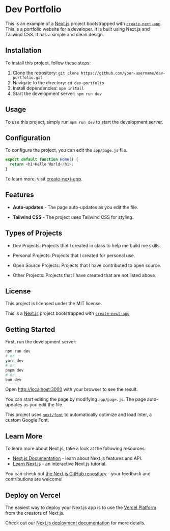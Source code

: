 # Dev Portfolio

This is an example of a [Next.js](https://nextjs.org/) project bootstrapped with [`create-next-app`](https://github.com/vercel/next.js/tree/canary/packages/create-next-app).
This is a portfolio website for a developer. It is built using Next.js and Tailwind CSS. It has a simple and clean design.

## Installation

To install this project, follow these steps:

1. Clone the repository: `git clone https://github.com/your-username/dev-portfolio.git`
2. Navigate to the directory: `cd dev-portfolio`
3. Install dependencies: `npm install`
4. Start the development server: `npm run dev`

## Usage

To use this project, simply run `npm run dev` to start the development server.

## Configuration

To configure the project, you can edit the `app/page.js` file.

```js
export default function Home() {
  return <h1>Hello World</h1>;
}
```

To learn more, visit [create-next-app](https://github.com/vercel/next.js/tree/canary/packages/create-next-app).

## Features

- **Auto-updates** - The page auto-updates as you edit the file.

- **Tailwind CSS** - The project uses Tailwind CSS for styling.

## Types of Projects

- Dev Projects: Projects that I created in class to help me build me skills.

- Personal Projects: Projects that I created for personal use.

- Open Source Projects: Projects that I have contributed to open source.

- Other Projects: Projects that I have created that are not listed above.

## License

This project is licensed under the MIT license.

This is a [Next.js](https://nextjs.org/) project bootstrapped with [`create-next-app`](https://github.com/vercel/next.js/tree/canary/packages/create-next-app).

## Getting Started

First, run the development server:

```bash
npm run dev
# or
yarn dev
# or
pnpm dev
# or
bun dev
```

Open [http://localhost:3000](http://localhost:3000) with your browser to see the result.

You can start editing the page by modifying `app/page.js`. The page auto-updates as you edit the file.

This project uses [`next/font`](https://nextjs.org/docs/basic-features/font-optimization) to automatically optimize and load Inter, a custom Google Font.

## Learn More

To learn more about Next.js, take a look at the following resources:

- [Next.js Documentation](https://nextjs.org/docs) - learn about Next.js features and API.
- [Learn Next.js](https://nextjs.org/learn) - an interactive Next.js tutorial.

You can check out [the Next.js GitHub repository](https://github.com/vercel/next.js/) - your feedback and contributions are welcome!

## Deploy on Vercel

The easiest way to deploy your Next.js app is to use the [Vercel Platform](https://vercel.com/new?utm_medium=default-template&filter=next.js&utm_source=create-next-app&utm_campaign=create-next-app-readme) from the creators of Next.js.

Check out our [Next.js deployment documentation](https://nextjs.org/docs/deployment) for more details.
